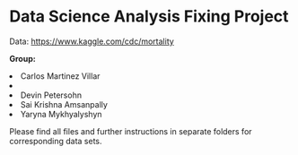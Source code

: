 <h1> Data Science Analysis Fixing  Project</h1> 

Data: https://www.kaggle.com/cdc/mortality

<b> Group: </b>
<li>Carlos Martinez Villar<li>
<li>Devin Petersohn</li>
<li>Sai Krishna Amsanpally</li>
<li>Yaryna Mykhyalyshyn</li>

Please find all files and further instructions in separate folders for corresponding data sets. 
